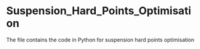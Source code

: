 # Suspension_Hard_Points_Optimisation
The file contains the code in Python for suspension hard points optimisation
